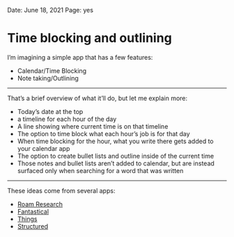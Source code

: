 
Date: June 18, 2021
Page: yes

# Time blocking and outlining

I’m imagining a simple app that has a few features:

- Calendar/Time Blocking
- Note taking/Outlining

---- 

That’s a brief overview of what it’ll do, but let me explain more:

- Today’s date at the top
- a timeline for each hour of the day
- A line showing where current time is on that timeline
- The option to time block what each hour’s job is for that day
- When time blocking for the hour, what you write there gets added to your calendar app
- The option to create bullet lists and outline inside of the current time
- Those notes and bullet lists aren’t added to calendar, but are instead surfaced only when searching for a word that was written

---- 

These ideas come from several apps:

- [Roam Research](roamresearch.com)
- [Fantastical](https://flexibits.com/Fantastical)
- [Things](https://culturedcode.com/things/)
- [Structured](https://structured.today/)
